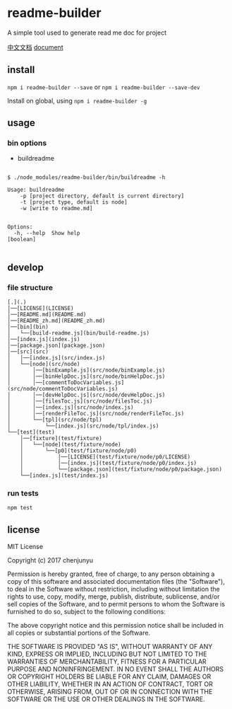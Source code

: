 # readme-builder

 A simple tool used to generate read me doc for project

[中文文档](./README_zh.md)   [document](./README.md)

## install

`npm i readme-builder --save` or `npm i readme-builder --save-dev`

Install on global, using `npm i readme-builder -g`



## usage

### bin options

- buildreadme

```shell

$ ./node_modules/readme-builder/bin/buildreadme -h

Usage: buildreadme
    -p [project directory, default is current directory]
    -t [project type, default is node]
    -w [write to readme.md]


Options:
  -h, --help  Show help                                                [boolean]


```

## develop

### file structure

```
[.](.)
│──[LICENSE](LICENSE)
│──[README.md](README.md)
│──[README_zh.md](README_zh.md)
│──[bin](bin)
│   └──[build-readme.js](bin/build-readme.js)
│──[index.js](index.js)
│──[package.json](package.json)
│──[src](src)
│   │──[index.js](src/index.js)
│   └──[node](src/node)
│       │──[binExample.js](src/node/binExample.js)
│       │──[binHelpDoc.js](src/node/binHelpDoc.js)
│       │──[commentToDocVariables.js](src/node/commentToDocVariables.js)
│       │──[devHelpDoc.js](src/node/devHelpDoc.js)
│       │──[filesToc.js](src/node/filesToc.js)
│       │──[index.js](src/node/index.js)
│       │──[renderFileToc.js](src/node/renderFileToc.js)
│       └──[tpl](src/node/tpl)
│           └──[index.js](src/node/tpl/index.js)
└──[test](test)
    │──[fixture](test/fixture)
    │   └──[node](test/fixture/node)
    │       └──[p0](test/fixture/node/p0)
    │           │──[LICENSE](test/fixture/node/p0/LICENSE)
    │           │──[index.js](test/fixture/node/p0/index.js)
    │           └──[package.json](test/fixture/node/p0/package.json)
    └──[index.js](test/index.js) 
```


### run tests

`npm test`

## license

MIT License

Copyright (c) 2017 chenjunyu

Permission is hereby granted, free of charge, to any person obtaining a copy
of this software and associated documentation files (the "Software"), to deal
in the Software without restriction, including without limitation the rights
to use, copy, modify, merge, publish, distribute, sublicense, and/or sell
copies of the Software, and to permit persons to whom the Software is
furnished to do so, subject to the following conditions:

The above copyright notice and this permission notice shall be included in all
copies or substantial portions of the Software.

THE SOFTWARE IS PROVIDED "AS IS", WITHOUT WARRANTY OF ANY KIND, EXPRESS OR
IMPLIED, INCLUDING BUT NOT LIMITED TO THE WARRANTIES OF MERCHANTABILITY,
FITNESS FOR A PARTICULAR PURPOSE AND NONINFRINGEMENT. IN NO EVENT SHALL THE
AUTHORS OR COPYRIGHT HOLDERS BE LIABLE FOR ANY CLAIM, DAMAGES OR OTHER
LIABILITY, WHETHER IN AN ACTION OF CONTRACT, TORT OR OTHERWISE, ARISING FROM,
OUT OF OR IN CONNECTION WITH THE SOFTWARE OR THE USE OR OTHER DEALINGS IN THE
SOFTWARE.
